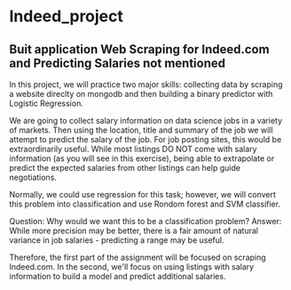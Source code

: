 # Indeed_project
## Buit application Web Scraping for Indeed.com and Predicting Salaries not mentioned
In this project, we will practice two major skills: collecting data by scraping a website direclty on mongodb and then building a binary predictor with Logistic Regression.

We are going to collect salary information on data science jobs in a variety of markets. Then using the location, title and summary of the job we will attempt to predict the salary of the job. For job posting sites, this would be extraordinarily useful. While most listings DO NOT come with salary information (as you will see in this exercise), being able to extrapolate or predict the expected salaries from other listings can help guide negotiations.

Normally, we could use regression for this task; however, we will convert this problem into classification and use Rondom forest and SVM classifier.

Question: Why would we want this to be a classification problem? Answer: While more precision may be better, there is a fair amount of natural variance in job salaries - predicting a range may be useful.

Therefore, the first part of the assignment will be focused on scraping Indeed.com. In the second, we'll focus on using listings with salary information to build a model and predict additional salaries.